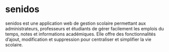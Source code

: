 # senidos
senidos est une application web de gestion scolaire permettant aux administrateurs, professeurs et étudiants de gérer facilement les emplois du temps, notes et informations académiques. Elle offre des fonctionnalités d’ajout, modification et suppression pour centraliser et simplifier la vie scolaire.
